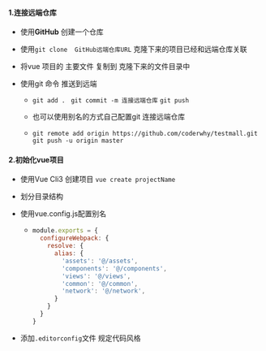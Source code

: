 #### 1.连接远端仓库

* 使用**GitHub** 创建一个仓库 

* 使用`git clone  GitHub远端仓库URL`   克隆下来的项目已经和远端仓库关联

* 将vue 项目的 主要文件  复制到 克隆下来的文件目录中

* 使用git 命令 推送到远端

  * `git add .`		 ` git commit -m 连接远端仓库`		 `git push` 

  * 也可以使用别名的方式自己配置git 连接远端仓库

  * `git remote add origin https://github.com/coderwhy/testmall.git`
  `git push -u origin master`
    
    

#### 2.初始化vue项目

* 使用Vue Cli3 创建项目 `vue create projectName`

* 划分目录结构 

* 使用vue.config.js配置别名

  * ```js
    module.exports = {
      configureWebpack: {
        resolve: {
          alias: {
            'assets': '@/assets',
            'components': '@/components',
            'views': '@/views',
            'common': '@/common',
            'network': '@/network',
          }
        }
      }
    }
    ```

* 添加`.editorconfig`文件  规定代码风格



































